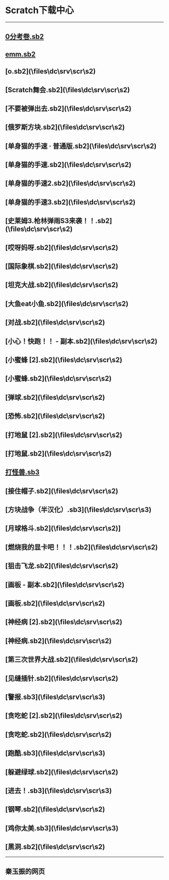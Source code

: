 # Scratch下载中心  
---  
##    [0分考卷.sb2](\files\dc\srv\scr\s2\0分考卷.sb2)
##    [emm.sb2](\files\dc\srv\scr\s2\emm.sb2)
##    [o.sb2](\files\dc\srv\scr\s2\)
##    [Scratch舞会.sb2](\files\dc\srv\scr\s2\)
##    [不要被弹出去.sb2](\files\dc\srv\scr\s2\)
##    [俄罗斯方块.sb2](\files\dc\srv\scr\s2\)
##    [单身猫的手速 · 普通版.sb2](\files\dc\srv\scr\s2\)
##    [单身猫的手速.sb2](\files\dc\srv\scr\s2\)
##    [单身猫的手速2.sb2](\files\dc\srv\scr\s2\)
##    [单身猫的手速3.sb2](\files\dc\srv\scr\s2\)
##    [史莱姆3.枪林弹雨S3来袭！！.sb2](\files\dc\srv\scr\s2\)
##    [哎呀妈呀.sb2](\files\dc\srv\scr\s2\)
##    [国际象棋.sb2](\files\dc\srv\scr\s2\)
##    [坦克大战.sb2](\files\dc\srv\scr\s2\)
##    [大鱼eat小鱼.sb2](\files\dc\srv\scr\s2\)
##    [对战.sb2](\files\dc\srv\scr\s2\)
##    [小心！快跑！！ - 副本.sb2](\files\dc\srv\scr\s2\)
##    [小蜜蜂 [2].sb2](\files\dc\srv\scr\s2\)
##    [小蜜蜂.sb2](\files\dc\srv\scr\s2\)
##    [弹球.sb2](\files\dc\srv\scr\s2\)
##    [恐怖.sb2](\files\dc\srv\scr\s2\)
##    [打地鼠 [2].sb2](\files\dc\srv\scr\s2\)
##    [打地鼠.sb2](\files\dc\srv\scr\s2\)
##    [打怪兽.sb3](\files\dc\srv\scr\s3\))
##    [接住帽子.sb2](\files\dc\srv\scr\s2\)
##    [方块战争（半汉化）.sb3](\files\dc\srv\scr\s3\)
##    [月球格斗.sb2](\files\dc\srv\scr\s2\)]
##    [燃烧我的显卡吧！！！.sb2](\files\dc\srv\scr\s2\)
##    [狙击飞龙.sb2](\files\dc\srv\scr\s2\)
##    [画板 - 副本.sb2](\files\dc\srv\scr\s2\)
##    [画板.sb2](\files\dc\srv\scr\s2\)
##    [神经病 [2].sb2](\files\dc\srv\scr\s2\)
##    [神经病.sb2](\files\dc\srv\scr\s2\)
##    [第三次世界大战.sb2](\files\dc\srv\scr\s2\)
##    [见缝插针.sb2](\files\dc\srv\scr\s2\)
##    [警报.sb3](\files\dc\srv\scr\s3\)
##    [贪吃蛇 [2].sb2](\files\dc\srv\scr\s2\)
##    [贪吃蛇.sb2](\files\dc\srv\scr\s2\)
##    [跑酷.sb3](\files\dc\srv\scr\s3\)
##    [躲避绿球.sb2](\files\dc\srv\scr\s2\)
##    [进去！.sb3](\files\dc\srv\scr\s3\)
##    [钢琴.sb2](\files\dc\srv\scr\s2\)
##    [鸡你太美.sb3](\files\dc\srv\scr\s3\)
##    [黑洞.sb2](\files\dc\srv\scr\s2\)
---  
##  秦玉振的网页  
